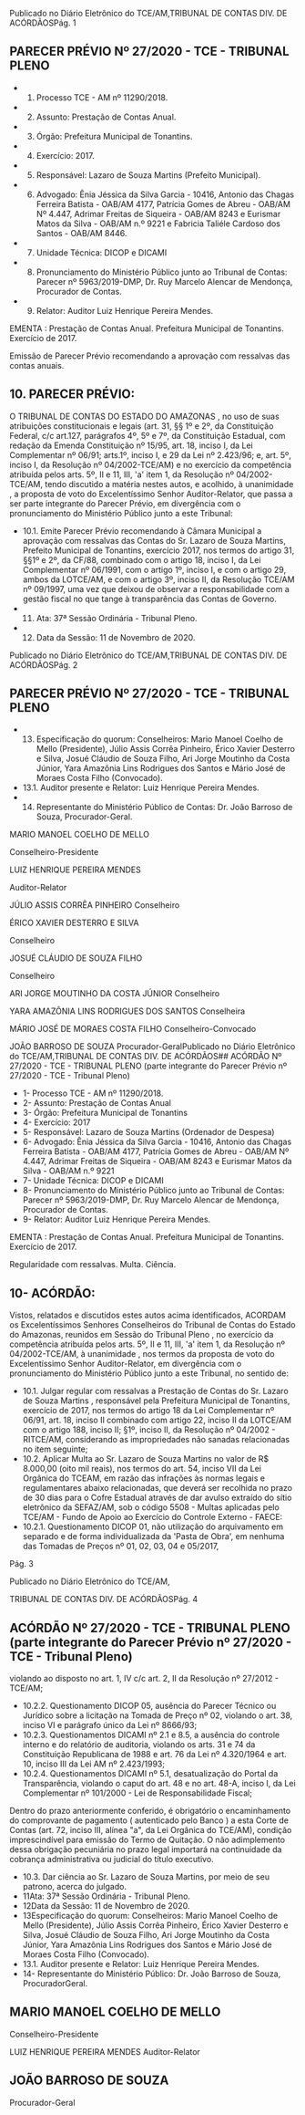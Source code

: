 Publicado  no  Diário  Eletrônico do TCE/AM,TRIBUNAL DE CONTAS DIV. DE ACÓRDÃOSPág. 1

## PARECER PRÉVIO Nº 27/2020 - TCE - TRIBUNAL PLENO

- 1.  Processo TCE - AM nº 11290/2018.
- 2.  Assunto: Prestação de Contas Anual.
- 3.  Órgão: Prefeitura Municipal de Tonantins.
- 4.  Exercício: 2017.
- 5.  Responsável: Lazaro de Souza Martins (Prefeito Municipal).
- 6.  Advogado: Ênia Jéssica da Silva Garcia - 10416, Antonio das Chagas Ferreira Batista -  OAB/AM  4177,  Patrícia  Gomes  de  Abreu  -  OAB/AM  Nº  4.447,  Adrimar  Freitas  de Siqueira  -  OAB/AM  8243  e  Eurismar  Matos  da  Silva  -  OAB/AM  n.º  9221  e  Fabricia Taliéle Cardoso dos Santos - OAB/AM 8446.
- 7.  Unidade Técnica: DICOP e DICAMI
- 8.  Pronunciamento  do  Ministério  Público  junto  ao  Tribunal  de  Contas: Parecer  nº 5963/2019-DMP,  Dr. Ruy Marcelo Alencar de Mendonça, Procurador de Contas.
- 9.  Relator: Auditor Luiz Henrique Pereira Mendes.

EMENTA : Prestação  de  Contas  Anual.  Prefeitura Municipal de Tonantins.  Exercício de 2017.

Emissão de Parecer Prévio recomendando a aprovação com ressalvas das contas anuais.

## 10.  PARECER PRÉVIO:

O  TRIBUNAL  DE  CONTAS  DO  ESTADO  DO  AMAZONAS ,  no  uso  de  suas atribuições  constitucionais  e  legais  (art.  31,  §§  1º  e  2º,  da  Constituição  Federal,  c/c art.127,  parágrafos  4º,  5º  e  7º,  da  Constituição  Estadual,  com  redação  da  Emenda Constituição nº 15/95, art. 18, inciso I, da Lei Complementar nº 06/91; arts.1º, inciso I, e 29  da  Lei  nº  2.423/96;  e,  art.  5º,  inciso  I,  da  Resolução  nº  04/2002-TCE/AM)  e  no exercício da competência atribuída pelos arts. 5º, II e 11, III, 'a' item 1, da Resolução nº 04/2002-TCE/AM, tendo discutido a matéria nestes autos, e acolhido, à unanimidade , a proposta  de  voto  do  Excelentíssimo  Senhor  Auditor-Relator,  que  passa  a  ser  parte integrante  do  Parecer  Prévio, em  divergência com  o  pronunciamento  do  Ministério Público junto a este Tribunal:

- 10.1. Emite Parecer Prévio recomendando à Câmara Municipal a aprovação  com  ressalvas das  Contas  do Sr.  Lazaro  de  Souza Martins, Prefeito  Municipal  de  Tonantins,  exercício  2017,  nos  termos do artigo 31, §§1º e 2º, da CF/88, combinado com o artigo 18, inciso I, da  Lei  Complementar  nº  06/1991,  com  o  artigo  1º,  inciso  I,  e  com  o artigo  29,  ambos  da  LOTCE/AM,  e  com  o  artigo  3º,  inciso  II,  da Resolução  TCE/AM  nº  09/1997,  uma  vez  que  deixou  de  observar  a responsabilidade com a gestão fiscal no que tange à transparência das Contas de Governo.
- 11. Ata: 37ª Sessão Ordinária - Tribunal Pleno.
- 12. Data da Sessão: 11 de Novembro de 2020.

Publicado  no  Diário  Eletrônico do TCE/AM,TRIBUNAL DE CONTAS DIV. DE ACÓRDÃOSPág. 2

## PARECER PRÉVIO Nº 27/2020 - TCE - TRIBUNAL PLENO

- 13. Especificação do quorum: Conselheiros: Mario Manoel Coelho de Mello (Presidente), Júlio Assis Corrêa Pinheiro, Érico Xavier Desterro e Silva, Josué Cláudio de Souza Filho, Ari Jorge Moutinho da Costa Júnior, Yara Amazônia Lins Rodrigues dos Santos e Mário José de Moraes Costa Filho (Convocado).
- 13.1. Auditor presente e Relator: Luiz Henrique Pereira Mendes.
- 14.  Representante  do  Ministério  Público  de  Contas: Dr. João  Barroso  de  Souza, Procurador-Geral.

MARIO MANOEL COELHO DE MELLO

Conselheiro-Presidente

LUIZ HENRIQUE PEREIRA MENDES

Auditor-Relator

JÚLIO ASSIS CORRÊA PINHEIRO Conselheiro

ÉRICO XAVIER DESTERRO E SILVA

Conselheiro

JOSUÉ CLÁUDIO DE SOUZA FILHO

Conselheiro

ARI JORGE MOUTINHO DA COSTA JÚNIOR Conselheiro

YARA AMAZÔNIA LINS RODRIGUES DOS SANTOS Conselheira

MÁRIO JOSÉ DE MORAES COSTA FILHO Conselheiro-Convocado

JOÃO BARROSO DE SOUZA Procurador-GeralPublicado  no  Diário  Eletrônico do TCE/AM,TRIBUNAL DE CONTAS DIV. DE ACÓRDÃOS## ACÓRDÃO Nº 27/2020 - TCE - TRIBUNAL PLENO (parte integrante do Parecer Prévio nº 27/2020 - TCE - Tribunal Pleno)

- 1- Processo TCE - AM nº 11290/2018.
- 2- Assunto: Prestação de Contas Anual
- 3- Órgão: Prefeitura Municipal de Tonantins
- 4- Exercício: 2017
- 5- Responsável: Lazaro de Souza Martins (Ordenador de Despesa)
- 6- Advogado: Ênia Jéssica da Silva Garcia - 10416, Antonio das Chagas Ferreira Batista -  OAB/AM  4177,  Patrícia  Gomes  de  Abreu  -  OAB/AM  Nº  4.447,  Adrimar  Freitas  de Siqueira - OAB/AM 8243 e Eurismar Matos da Silva - OAB/AM n.º 9221
- 7- Unidade Técnica: DICOP e DICAMI
- 8- Pronunciamento  do  Ministério  Público  junto  ao  Tribunal  de  Contas: Parecer  nº 5963/2019-DMP,  Dr. Ruy Marcelo Alencar de Mendonça, Procurador de Contas.
- 9- Relator: Auditor Luiz Henrique Pereira Mendes.

EMENTA : Prestação  de  Contas  Anual.  Prefeitura Municipal de Tonantins. Exercício de 2017.

Regularidade com ressalvas. Multa. Ciência.

## 10-  ACÓRDÃO:

Vistos, relatados e discutidos estes autos acima identificados, ACORDAM os Excelentíssimos Senhores Conselheiros do Tribunal de Contas do Estado do Amazonas, reunidos em Sessão do Tribunal Pleno , no exercício da competência atribuída pelos arts. 5º, II e 11, III, 'a' item 1, da Resolução nº 04/2002-TCE/AM, à unanimidade , nos termos da proposta de voto do Excelentíssimo Senhor Auditor-Relator, em divergência com  o pronunciamento do Ministério Público junto a este Tribunal, no sentido de:

- 10.1. Julgar regular com ressalvas a  Prestação de Contas do Sr. Lazaro de Souza Martins , responsável pela Prefeitura Municipal de Tonantins, exercício  de 2017,  nos  termos  do  artigo  18  da  Lei  Complementar  nº 06/91, art. 18, inciso II combinado  com  artigo 22, inciso II da LOTCE/AM com o artigo 188, inciso II; §1º, inciso II, da Resolução nº 04/2002  -  RITCE/AM,  considerando  as  impropriedades  não  sanadas relacionadas no item seguinte;
- 10.2. Aplicar Multa ao Sr. Lazaro de Souza Martins no valor de R$ 8.000,00 (oito mil reais), nos termos do art. 54, inciso VII da Lei Orgânica do TCEAM, em razão das infrações às normas legais e regulamentares abaixo relacionadas,  que  deverá  ser  recolhida no  prazo  de  30  dias para  o Cofre  Estadual  através  de  dar  avulso  extraído  do  sítio  eletrônico  da SEFAZ/AM, sob o código 5508 - Multas aplicadas pelo TCE/AM - Fundo de Apoio ao Exercício do Controle Externo - FAECE:
- 10.2.1. Questionamento  DICOP  01,  não  utilização  do  arquivamento em separado e de forma individualizada da 'Pasta de Obra', em nenhuma  das  Tomadas  de  Preços  nº  01,  02,  03,  04  e  05/2017,

Pág. 3

Publicado  no  Diário  Eletrônico do TCE/AM,

TRIBUNAL DE CONTAS DIV. DE ACÓRDÃOSPág. 4

## ACÓRDÃO Nº 27/2020 - TCE - TRIBUNAL PLENO (parte integrante do Parecer Prévio nº 27/2020 - TCE - Tribunal Pleno)

violando  ao  disposto  no  art.  1,  IV  c/c  art.  2,  II  da  Resolução  nº 27/2012 - TCE/AM;

- 10.2.2. Questionamento DICOP 05, ausência do Parecer Técnico ou Jurídico  sobre  a  licitação  na  Tomada  de  Preço nº  02,  violando  o art. 38, inciso VI e parágrafo único da Lei nº 8666/93;
- 10.2.3. Questionamentos DICAMI nº 2.1 e 8.5, a ausência do controle interno  e  do  relatório  de  auditoria,  violando  os  arts.  31  e  74  da Constituição Republicana de 1988 e art. 76 da Lei nº 4.320/1964 e art. 10, inciso III da Lei AM nº 2.423/1993;
- 10.2.4. Questionamentos DICAMI nº 5.1, desatualização do Portal da Transparência, violando o caput do art. 48 e no art. 48-A, inciso I, da  Lei  Complementar  nº  101/2000  -  Lei  de  Responsabilidade Fiscal;

Dentro do prazo anteriormente conferido, é obrigatório o encaminhamento  do  comprovante  de  pagamento  ( autenticado pelo Banco )  a  esta  Corte  de  Contas  (art.  72,  inciso  III,  alínea  "a",  da  Lei Orgânica do TCE/AM), condição imprescindível para emissão do Termo de Quitação. O não adimplemento dessa obrigação pecuniária no prazo legal importará na continuidade da cobrança administrativa ou judicial do título executivo.

- 10.3. Dar ciência ao Sr. Lazaro de Souza Martins, por meio de seu patrono, acerca do julgado.
- 11Ata: 37ª Sessão Ordinária - Tribunal Pleno.
- 12Data da Sessão: 11 de Novembro de 2020.
- 13Especificação do quorum: Conselheiros: Mario Manoel Coelho de Mello (Presidente), Júlio Assis Corrêa Pinheiro, Érico Xavier Desterro e Silva, Josué Cláudio de Souza Filho, Ari Jorge Moutinho da Costa Júnior, Yara Amazônia Lins Rodrigues dos Santos e Mário José de Moraes Costa Filho (Convocado).
- 13.1. Auditor presente e Relator: Luiz Henrique Pereira Mendes.
- 14-  Representante do Ministério Público: Dr. João Barroso de Souza, ProcuradorGeral.

## MARIO MANOEL COELHO DE MELLO

Conselheiro-Presidente

LUIZ HENRIQUE PEREIRA MENDES Auditor-Relator

## JOÃO BARROSO DE SOUZA

Procurador-Geral
